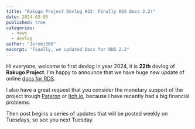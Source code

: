 ```yaml
---
title: "Rakugo Project Devlog #22: Finally RDS Docs 2.2!"
date: 2024-03-05
published: true
categories:
  - news
  - devlog
author: "Jeremi360"
excerpt: "Finally, we updated Docs for RDS 2.2"
---
```


Hi everyone, welcome to first devlog in year 2024,
it is **22th** devlog of **Rakugo Project**.
I'm happy to announce that we have huge new update of online
[docs for RDS](https://rakugoteam.github.io/rakugo-docs/2.2/).

I also have a great request that you consider the monetary support of the project trough
[Pateron](https://www.patreon.com/rakguoteam) or [Itch.io](https://jeremi360x.itch.io/rakugo),
because I have recently had a big financial problems.

Then post begins a series of updates that will be posted weekly on Tuesdays, so see you next Tuesday.

